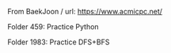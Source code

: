 From BaekJoon   /   url: https://www.acmicpc.net/

Folder 459:
    Practice Python

Folder 1983:
    Practice DFS+BFS